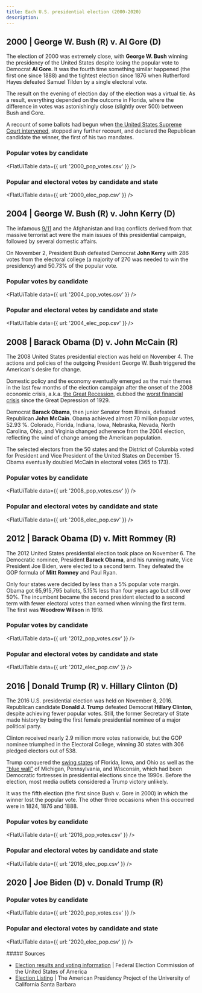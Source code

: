 ```yaml
---
title: Each U.S. presidential election (2000-2020)
description: 
---
```


## 2000 | George W. Bush (R) v. Al Gore (D)

The election of 2000 was extremely close, with **George W. Bush** winning the presidency of the United States despite losing the popular vote to Democrat **Al Gore**. It was the fourth time something similar happened (the first one since 1888) and the tightest election since 1876 when Rutherford Hayes defeated Samuel Tilden by a single electoral vote.

The result on the evening of election day of the election was a virtual tie. As a result, everything depended on the outcome in Florida, where the difference in votes was astonishingly close (slightly over 500) between Bush and Gore.

A recount of some ballots had begun when [the United States Supreme Court intervened](https://www.britannica.com/event/Bush-v-Gore), stopped any further recount, and declared the Republican candidate the winner, the first of his two mandates.

### Popular votes by candidate

<FlatUiTable
  data={{
    url: '2000_pop_votes.csv'
  }}
 />

### Popular and electoral votes by candidate and state

<FlatUiTable
  data={{
    url: '2000_elec_pop.csv'
  }}
 />

## 2004 | George W. Bush (R) v. John Kerry (D)

The infamous [9/11](https://www.state.gov/23rd-anniversary-of-the-september-11-2001-attacks/) and the Afghanistan and Iraq conflicts derived from that massive terrorist act were the main issues of this presidential campaign, followed by several domestic affairs.

On November 2, President Bush defeated Democrat **John Kerry** with 286 votes from the electoral college (a majority of 270 was needed to win the presidency) and 50.73% of the popular vote.

### Popular votes by candidate

<FlatUiTable
  data={{
    url: '2004_pop_votes.csv'
  }}
 />

### Popular and electoral votes by candidate and state

<FlatUiTable
  data={{
    url: '2004_elec_pop.csv'
  }}
 />

## 2008 | Barack Obama (D) v. John McCain (R)

The 2008 United States presidential election was held on November 4. The actions and policies of the outgoing President George W. Bush triggered the American's desire for change. 

Domestic policy and the economy eventually emerged as the main themes in the last few months of the election campaign after the onset of the 2008 economic crisis, a.k.a. [the Great Recession](https://www.federalreservehistory.org/essays/great-recession-and-its-aftermath), dubbed the [worst financial crisis](https://www.thebalancemoney.com/2008-financial-crisis-3305679) since the Great Depression of 1929.

Democrat **Barack Obama**, then junior Senator from Illinois, defeated Republican **John McCain**. Obama achieved almost 70 million popular votes, 52.93 %. Colorado, Florida, Indiana, Iowa, Nebraska, Nevada, North Carolina, Ohio, and Virginia changed adherence from the 2004 election, reflecting the wind of change among the American population.

The selected electors from the 50 states and the District of Columbia voted for President and Vice President of the United States on December 15. Obama eventually doubled McCain in electoral votes (365 to 173). 

### Popular votes by candidate

<FlatUiTable
  data={{
    url: '2008_pop_votes.csv'
  }}
 />

### Popular and electoral votes by candidate and state

<FlatUiTable
  data={{
    url: '2008_elec_pop.csv'
  }}
 />

## 2012 | Barack Obama (D) v. Mitt Rommey (R)

The 2012 United States presidential election took place on November 6. The Democratic nominee, President **Barack Obama**, and his running mate, Vice President Joe Biden, were elected to a second term. They defeated the GOP formula of **Mitt Romney** and Paul Ryan.

Only four states were decided by less than a 5% popular vote margin. Obama got 65,915,795 ballots, 5.15% less than four years ago but still over 50%. The incumbent became the second president elected to a second term with fewer electoral votes than earned when winning the first term. The first was **Woodrow Wilson** in 1916.

### Popular votes by candidate

<FlatUiTable
  data={{
    url: '2012_pop_votes.csv'
  }}
 />

### Popular and electoral votes by candidate and state

<FlatUiTable
  data={{
    url: '2012_elec_pop.csv'
  }}
 />

## 2016 | Donald Trump (R) v. Hillary Clinton (D)

The 2016 U.S. presidential election was held on November 8, 2016. Republican candidate **Donald J. Trump** defeated Democrat **Hillary Clinton**, despite achieving fewer popular votes. Still, the former Secretary of State made history by being the first female presidential nominee of a major political party.

Clinton received nearly 2.9 million more votes nationwide, but the GOP nominee triumphed in the Electoral College, winning 30 states with 306 pledged electors out of 538. 

Trump conquered the [swing states](https://www.polyas.com/election-glossary/swing-states) of Florida, Iowa, and Ohio as well as the [“blue wall”](https://en.wikipedia.org/wiki/Blue_wall_(U.S._politics)) of Michigan, Pennsylvania, and Wisconsin, which had been Democratic fortresses in presidential elections since the 1990s. Before the election, most media outlets considered a Trump victory unlikely.

It was the fifth election (the first since Bush v. Gore in 2000) in which the winner lost the popular vote. The other three occasions when this occurred were in 1824, 1876 and 1888.

### Popular votes by candidate

<FlatUiTable
  data={{
    url: '2016_pop_votes.csv'
  }}
 />

### Popular and electoral votes by candidate and state

<FlatUiTable
  data={{
    url: '2016_elec_pop.csv'
  }}
 />

## 2020 | Joe Biden (D) v. Donald Trump (R)

### Popular votes by candidate

<FlatUiTable
  data={{
    url: '2020_pop_votes.csv'
  }}
 />

### Popular and electoral votes by candidate and state

<FlatUiTable
  data={{
    url: '2020_elec_pop.csv'
  }}
 />

<p /> 
##### Sources

- [Election results and voting information](https://www.fec.gov/introduction-campaign-finance/election-results-and-voting-information/) | Federal Election Commission of the United States of America
- [Election Listing](https://www.presidency.ucsb.edu/statistics/elections) | The American Presidency Project of the 	University of California Santa Barbara
